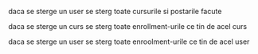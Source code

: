 ﻿daca se sterge un user se sterg toate cursurile si postarile facute

daca se sterge un curs se sterg toate enrollment-urile ce tin de acel curs

daca se sterge un user se sterg toate enroolment-urile ce tin de acel user